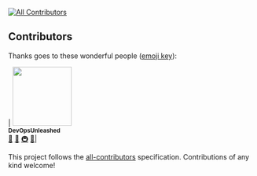 
[![All Contributors](https://img.shields.io/badge/all_contributors-103-orange.svg?style=flat-square)](#contributors)
## Contributors

Thanks goes to these wonderful people ([emoji key](https://github.com/kentcdodds/all-contributors#emoji-key)):

<!-- ALL-CONTRIBUTORS-LIST:START - Do not remove or modify this section -->
<!-- prettier-ignore -->
| [<img src="https://avatars2.githubusercontent.com/u/8181931?v=4" width="120px;"/><br /><sub><b>DevOpsUnleashed</b></sub>](http://devopsunleashed.com/)<br />[🤔](#ideas-devopsunleashed "Ideas, Planning, & Feedback") [📖](https://github.com/devopsunleashed/DevOps-Interview-Questions/commits?author=devopsunleashed "Documentation") [🚇](#infra-devopsunleashed "Infrastructure (Hosting, Build-Tools, etc)") [👀](#review-devopsunleashed "Reviewed Pull Requests")|
<!-- ALL-CONTRIBUTORS-LIST:END -->

This project follows the [all-contributors](https://github.com/kentcdodds/all-contributors) specification. Contributions of any kind welcome!
